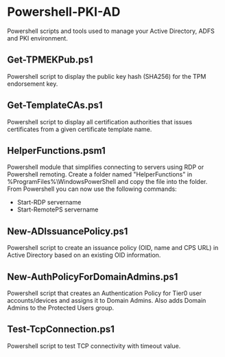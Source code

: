 # Powershell-PKI-AD
Powershell scripts and tools used to manage your Active Directory, ADFS and PKI environment.

## Get-TPMEKPub.ps1
Powershell script to display the public key hash (SHA256) for the TPM endorsement key.

## Get-TemplateCAs.ps1
Powershell script to display all certification authorities that issues certificates from a given certificate template name.

## HelperFunctions.psm1
Powershell module that simplifies connecting to servers using RDP or Powershell remoting. Create a folder named "HelperFunctions" in %ProgramFiles%\WindowsPowerShell and copy the file into the folder. From Powershell you can now use the following commands:
- Start-RDP servername
- Start-RemotePS servername

## New-ADIssuancePolicy.ps1
Powershell script to create an issuance policy (OID, name and CPS URL) in Active Directory based on an existing OID information.

## New-AuthPolicyForDomainAdmins.ps1
Powershell script that creates an Authentication Policy for Tier0 user accounts/devices and assigns it to Domain Admins. Also adds Domain Admins to the Protected Users group.

## Test-TcpConnection.ps1
Powershell script to test TCP connectivity with timeout value.
